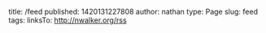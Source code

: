 title: /feed
published: 1420131227808
author: nathan
type: Page
slug: feed
tags: 
linksTo: http://nwalker.org/rss



